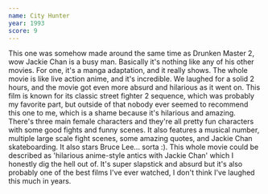 ```yaml
---
name: City Hunter
year: 1993
score: 9
---
```

This one was somehow made around the same time as Drunken Master 2, wow Jackie Chan is a busy man. Basically it's nothing like any of his other movies. For one, it's a manga adaptation, and it really shows. The whole movie is like live action anime, and it's incredible. We laughed for a solid 2 hours, and the movie got even more absurd and hilarious as it went on. This film is known for its classic street fighter 2 sequence, which was probably my favorite part, but outside of that nobody ever seemed to recommend this one to me, which is a shame because it's hilarious and amazing. There's three main female characters and they're all pretty fun characters with some good fights and funny scenes. It also features a musical number, multiple large scale fight scenes, some amazing quotes, and Jackie Chan skateboarding. It also stars Bruce Lee... sorta :). This whole movie could be described as 'hilarious anime-style antics with Jackie Chan' which I honestly dig the hell out of. It's super slapstick and absurd but it's also probably one of the best films I've ever watched, I don't think I've laughed this much in years.
